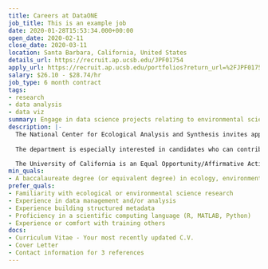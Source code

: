 ```yaml
---
title: Careers at DataONE
job_title: This is an example job
date: 2020-01-28T15:53:34.000+00:00
open_date: 2020-02-11
close_date: 2020-03-11
location: Santa Barbara, California, United States
details_url: https://recruit.ap.ucsb.edu/JPF01754
apply_url: https://recruit.ap.ucsb.edu/portfolios?return_url=%2FJPF01755%2Fapply%3Futf8%3D%25E2%259C%2593
salary: $26.10 - $28.74/hr
job_type: 6 month contract
tags:
- research
- data analysis
- data viz
summary: Engage in data science projects relating to environmental science, organize and analyze data sets, develop software and libraries in support of ecological synthesis and data science projects, and create learning curricula to enhance data literacy across the community.
description: |-
  The National Center for Ecological Analysis and Synthesis invites applications for a pool of qualified temporary Data Fellows (Junior Specialist positions) to engage in data science projects relating to environmental science. These projects may include organization and analysis of data sets, developing software and libraries in support of ecological synthesis and data science projects, and/or creating learning curricula for enhance data literacy across the community. The Fellows will work closely with Project Data Coordinators, Scientific Programmers and/or Community Outreach leads to identify and scope project activities. They will work with other members of the data support team members and with scientists from targeted projects and working groups conducting research in support of project goals. The Fellows will gather and analyze data and document processes and results. Research activities may include web scraping, collaboration with external scientists, and investigation and synthesis of environmental data. Fellows will assist in developing tools and resources that utilize these data, including data visualizations, data quality analysis, automated metadata creation, data semantics or data training. For a list of example activities demonstrating the breadth and scope of work undertaken by Data Fellows please visit: https://www.nceas.ucsb.edu/fellowships/data-science-fellowship-recruitment. Development of tools and resources involves working in concert with data and computer scientists to devise and test user interfaces for the environmental science community. These tools and resources facilitate the processes surrounding documentation, analysis, and interpretation of environmental data.
  
  The department is especially interested in candidates who can contribute to the diversity and excellence of the academic community through research, teaching and service.

  The University of California is an Equal Opportunity/Affirmative Action Employer and all qualified applicants will receive consideration for employment without regard to race, color, religion, sex, sexual orientation, gender identity, national origin, disability status, protected veteran status, or any other characteristic protected by law.
min_quals:
- A baccalaureate degree (or equivalent degree) in ecology, environmental science, computer science, or a related field at the time of application
prefer_quals:
- Familiarity with ecological or environmental science research
- Experience in data management and/or analysis
- Experience building structured metadata
- Proficiency in a scientific computing language (R, MATLAB, Python)
- Experience or comfort with training others
docs:
- Curriculum Vitae - Your most recently updated C.V.
- Cover Letter
- Contact information for 3 references
---
```

